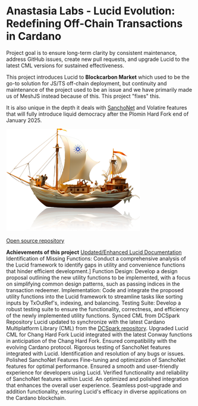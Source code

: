 # Anastasia Labs - Lucid Evolution: Redefining Off-Chain Transactions in Cardano

Project goal is to ensure long-term clarity by consistent maintenance, address GitHub issues, create new pull requests, and upgrade Lucid to the latest CML versions for sustained effectiveness.

This project introduces Lucid to **Blockcarbon Market** which used to be the go-to solution for JS/TS off-chain deployment, but continuity and maintenance of the project used to be an issue and we have primarily made us of MeshJS instead because of this. This project "fixes" this.

It is also unique in the depth it deals with [SanchoNet](https://sancho.network/) and Volatire features that will fully introduce liquid democracy after the Plomin Hard Fork end of January 2025.

![SanchoBoat](https://github.com/BlockCarbon/market/blob/main/media/boat-e97f1487ae71c4dd5e669a478dfb0179.png)

[Open source repository](https://github.com/Anastasia-Labs/lucid-evolution)

**Achievements of this project**
[Updated/Enhanced Lucid Documentation](https://github.com/Anastasia-Labs/lucid-evolution/blob/main/README.md)
Identification of Missing Functions: Conduct a comprehensive analysis of the Lucid framework to identify gaps in utility and convenience functions that hinder efficient development.]
Function Design: Develop a design proposal outlining the new utility functions to be implemented, with a focus on simplifying common design patterns, such as passing indices in the transaction redeemer.
Implementation: Code and integrate the proposed utility functions into the Lucid framework to streamline tasks like sorting inputs by TxOutRef's, indexing, and balancing.
Testing Suite: Develop a robust testing suite to ensure the functionality, correctness, and efficiency of the newly implemented utility functions.
Synced CML from DCSpark Repository
Lucid updated to synchronize with the latest Cardano Multiplatform Library (CML) from the [DCSpark repository](https://github.com/dcSpark/cardano-multiplatform-lib).
Upgraded Lucid CML for Chang Hard Fork
Lucid integrated with the latest Conway functions in anticipation of the Chang Hard Fork.
Ensured compatibility with the evolving Cardano protocol.
Rigorous testing of SanchoNet features integrated with Lucid.
Identification and resolution of any bugs or issues.
Polished SanchoNet Features
Fine-tuning and optimization of SanchoNet features for optimal performance.
Ensured a smooth and user-friendly experience for developers using Lucid.
Verified functionality and reliability of SanchoNet features within Lucid.
An optimized and polished integration that enhances the overall user experience.
Seamless post-upgrade and addition functionality, ensuring Lucid's efficacy in diverse applications on the Cardano blockchain.
